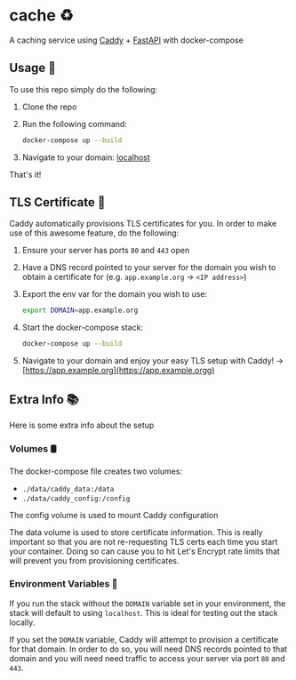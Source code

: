 # cache ♻️

A caching service using [Caddy](https://caddyserver.com/) + [FastAPI](https://fastapi.tiangolo.com/) with docker-compose

## Usage 🔨

To use this repo simply do the following:

1. Clone the repo
1. Run the following command:

    ```bash
    docker-compose up --build
    ```

1. Navigate to your domain: [localhost](https://localhost:443/)

That's it!

## TLS Certificate 🔐

Caddy automatically provisions TLS certificates for you. In order to make use of this awesome feature, do the following:

1. Ensure your server has ports `80` and `443` open
1. Have a DNS record pointed to your server for the domain you wish to obtain a certificate for (e.g. `app.example.org` -> `<IP address>`)
1. Export the env var for the domain you wish to use:

    ```bash
    export DOMAIN=app.example.org
    ```

1. Start the docker-compose stack:

   ```bash
   docker-compose up --build
   ```

1. Navigate to your domain and enjoy your easy TLS setup with Caddy! -> [https://app.example.org](https://app.example.orgg)

## Extra Info 📚

Here is some extra info about the setup

### Volumes 🛢️

The docker-compose file creates two volumes:

- `./data/caddy_data:/data`
- `./data/caddy_config:/config`

The config volume is used to mount Caddy configuration

The data volume is used to store certificate information. This is really important so that you are not re-requesting TLS certs each time you start your container. Doing so can cause you to hit Let's Encrypt rate limits that will prevent you from provisioning certificates.

### Environment Variables 📝

If you run the stack without the `DOMAIN` variable set in your environment, the stack will default to using `localhost`. This is ideal for testing out the stack locally.

If you set the `DOMAIN` variable, Caddy will attempt to provision a certificate for that domain. In order to do so, you will need DNS records pointed to that domain and you will need need traffic to access your server via port `80` and `443`.
